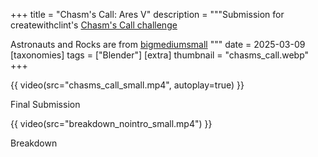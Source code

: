 +++
title = "Chasm's Call: Ares V"
description = """Submission for createwithclint's [Chasm's Call challenge](https://createwithclint.com/community-challenges/10)

Astronauts and Rocks are from [bigmediumsmall](https://www.bigmediumsmall.com/astronova)
"""
date = 2025-03-09
[taxonomies]
tags = ["Blender"]
[extra]
thumbnail = "chasms_call.webp"
+++

{{ video(src="chasms_call_small.mp4", autoplay=true) }}

Final Submission

{{ video(src="breakdown_nointro_small.mp4") }}

Breakdown
